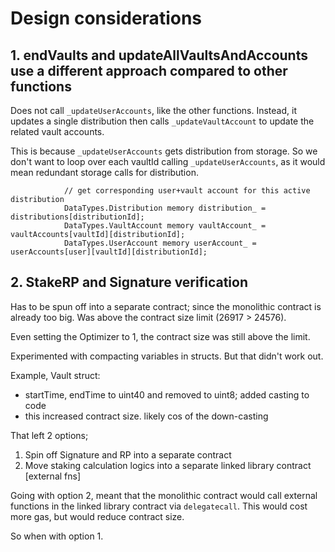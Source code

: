 # Design considerations

## 1. endVaults and updateAllVaultsAndAccounts use a different approach compared to other functions

Does not call `_updateUserAccounts`, like the other functions.
Instead, it updates a single distribution then calls `_updateVaultAccount` to update the related vault accounts.

This is because `_updateUserAccounts` gets distribution from storage. So we don't want to loop over each vaultId calling `_updateUserAccounts`, as it would mean redundant storage calls for distribution.
```solidity
            // get corresponding user+vault account for this active distribution 
            DataTypes.Distribution memory distribution_ = distributions[distributionId];
            DataTypes.VaultAccount memory vaultAccount_ = vaultAccounts[vaultId][distributionId];
            DataTypes.UserAccount memory userAccount_ = userAccounts[user][vaultId][distributionId];
```


## 2. StakeRP and Signature verification

Has to be spun off into a separate contract; since the monolithic contract is already too big.
Was above the contract size limit (26917 > 24576).

Even setting the Optimizer to 1, the contract size was still above the limit.

Experimented with compacting variables in structs. But that didn't work out.

Example, Vault struct:

- startTime, endTime to uint40 and removed to uint8; added casting to code
- this increased contract size. likely cos of the down-casting

That left 2 options;
1. Spin off Signature and RP into a separate contract
2. Move staking calculation logics into a separate linked library contract [external fns]

Going with option 2, meant that the monolithic contract would call external functions in the linked library contract via `delegatecall`.
This would cost more gas, but would reduce contract size.

So when with option 1.
